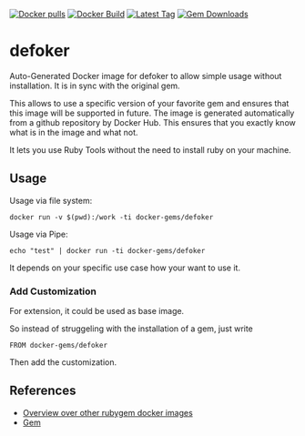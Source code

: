 [![Docker pulls](https://img.shields.io/docker/pulls/rubygem/defoker.svg)](https://hub.docker.com/r/rubygem/defoker/)
[![Docker Build](https://img.shields.io/docker/automated/rubygem/defoker.svg)](https://hub.docker.com/r/rubygem/defoker/)
[![Latest Tag](https://img.shields.io/github/tag/docker-rubygem/defoker.svg)](https://hub.docker.com/r/rubygem/defoker/)
[![Gem Downloads](https://img.shields.io/gem/dt/defoker.svg)](https://rubygems.org/gems/defoker/)
# defoker

Auto-Generated Docker image for defoker to allow simple usage without installation.
It is in sync with the original gem.

This allows to use a specific version of your favorite gem and ensures that this image will be supported in future.
The image is generated automatically from a github repository by Docker Hub.
This ensures that you exactly know what is in the image and what not.

It lets you use Ruby Tools without the need to install ruby on your machine.

## Usage

Usage via file system:

`docker run -v $(pwd):/work -ti docker-gems/defoker`

Usage via Pipe:

`echo "test" | docker run -ti docker-gems/defoker`

It depends on your specific use case how your want to use it.

### Add Customization

For extension, it could be used as base image.

So instead of struggeling with the installation of a gem, just write

`FROM docker-gems/defoker`

Then add the customization.

## References

 - [Overview over other rubygem docker images](https://github.com/thinkbot/docker-rubygem)
 - [Gem](https://rubygems.org/gems/defoker/)
